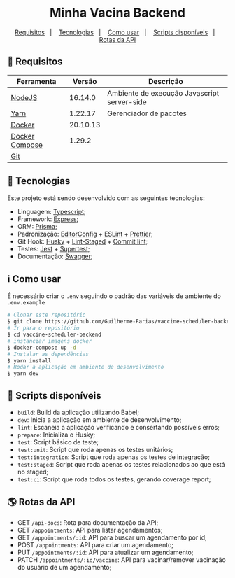 <h1 align="center">
  Minha Vacina Backend
</h1>

<p align="center">
  <a href="#memo-requisitos">Requisitos</a>&nbsp;&nbsp;&nbsp;|&nbsp;&nbsp;&nbsp;
  <a href="#rocket-tecnologias">Tecnologias</a>&nbsp;&nbsp;&nbsp;|&nbsp;&nbsp;&nbsp;
  <a href="#information_source-como-usar">Como usar</a>&nbsp;&nbsp;&nbsp;|&nbsp;&nbsp;&nbsp;
  <a href="#scroll-scripts-disponíveis">Scripts disponíveis</a>&nbsp;&nbsp;&nbsp;|&nbsp;&nbsp;&nbsp;
  <a href="#earth_americas-rotas-da-api">Rotas da API</a>
</p>


## :memo: Requisitos

| Ferramenta| Versão  | Descrição                                    |
|-----------|---------|----------------------------------------------|
| [NodeJS](https://nodejs.org/en/)              | 16.14.0 | Ambiente de execução Javascript server-side  |
| [Yarn](https://yarnpkg.com/)                 | 1.22.17 | Gerenciador de pacotes                   |
| [Docker](https://www.docker.com/)           | 20.10.13 | |
| [Docker Compose](https://www.docker.com/)           | 1.29.2 | |
| [Git](https://git-scm.com/)           | | |


## :rocket: Tecnologias

Este projeto está sendo desenvolvido com as seguintes tecnologias:

-  Linguagem: [Typescript](https://www.typescriptlang.org/);
-  Framework: [Express](https://expressjs.com/);
-  ORM: [Prisma](https://www.prisma.io/);
-  Padronização: [EditorConfig](https://editorconfig.org/) + [ESLint](https://eslint.org/) + [Prettier](https://prettier.io/);
-  Git Hook: [Husky](https://typicode.github.io/husky/#/) + [Lint-Staged](https://github.com/okonet/lint-staged) + [Commit lint](https://commitlint.js.org/#/);
-  Testes: [Jest](https://jestjs.io/) + [Supertest](https://github.com/visionmedia/supertest);
-  Documentação: [Swagger](https://swagger.io/);

## :information_source: Como usar

É necessário criar o ```.env``` seguindo o padrão das variáveis de ambiente do ```.env.example```

```bash
# Clonar este repositório
$ git clone https://github.com/Guilherme-Farias/vaccine-scheduler-backend
# Ir para o repositório
$ cd vaccine-scheduler-backend
# instanciar imagens docker
$ docker-compose up -d
# Instalar as dependências
$ yarn install
# Rodar a aplicação em ambiente de desenvolvimento
$ yarn dev
```
## :scroll: Scripts disponíveis


- `build`: Build da aplicação utilizando Babel;
- `dev`: Inicia a aplicação em ambiente de desenvolvimento;
- `lint`:  Escaneia a aplicação verificando e consertando possíveis erros;
- `prepare`: Inicializa o Husky;
- `test`: Script básico de teste;
- `test:unit`: Script que roda apenas os testes unitários;
- `test:integration`: Script que roda apenas os testes de integração;
- `test:staged`: Script que roda apenas os testes relacionados ao que está no staged;
- `test:ci`: Script que roda todos os testes, gerando coverage report;

## :earth_americas: Rotas da API
- GET `/api-docs`: Rota para documentação da API;
- GET `/appointments`: API para listar agendamentos;
- GET `/appointments/:id`: API para buscar um agendamento por id;
- POST `/appointments`: API para criar um agendamento;
- PUT `/appointments/:id`: API para atualizar um agendamento;
- PATCH `/appointments/:id/vaccine`: API para vacinar/remover vacinação do usuário de um agendamento;

